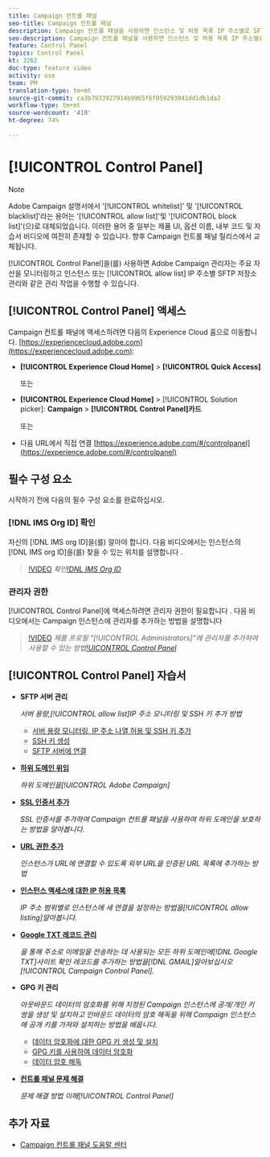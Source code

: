 ```yaml
---
title: Campaign 컨트롤 패널
seo-title: Campaign 컨트롤 패널
description: Campaign 컨트롤 패널을 사용하면 인스턴스 및 허용 목록 IP 주소별로 SFTP 저장소를 모니터링하고 관리할 수 있습니다.
seo-description: Campaign 컨트롤 패널을 사용하면 인스턴스 및 허용 목록 IP 주소별로 SFTP 저장소를 모니터링하고 관리할 수 있습니다.
feature: Control Panel
topics: Control Panel
kt: 3262
doc-type: feature video
activity: use
team: PM
translation-type: tm+mt
source-git-commit: ca3b7933927914b9965f6f059293041dd1db1da2
workflow-type: tm+mt
source-wordcount: '419'
ht-degree: 74%

---
```



# [!UICONTROL Control Panel]

>[!NOTE]
>
>Adobe Campaign 설명서에서 &#39;[!UICONTROL whitelist]&#39; 및 &#39;[!UICONTROL blacklist]&#39;라는 용어는 &#39;[!UICONTROL allow list]&#39;및 &#39;[!UICONTROL block list]&#39;(으)로 대체되었습니다.
>이러한 용어 중 일부는 제품 UI, 옵션 이름, 내부 코드 및 자습서 비디오에 여전히 존재할 수 있습니다. 향후 Campaign 컨트롤 패널 릴리스에서 교체됩니다.

[!UICONTROL Control Panel]을(를) 사용하면 Adobe Campaign 관리자는 주요 자산을 모니터링하고 인스턴스 또는 [!UICONTROL allow list] IP 주소별 SFTP 저장소 관리와 같은 관리 작업을 수행할 수 있습니다.

## [!UICONTROL Control Panel] 액세스

Campaign 컨트롤 패널에 액세스하려면 다음의 Experience Cloud 홈으로 이동합니다. [https://experiencecloud.adobe.com](https://experiencecloud.adobe.com):

* **[!UICONTROL Experience Cloud Home]** > **[!UICONTROL Quick Access]**

   또는
* **[!UICONTROL Experience Cloud Home]**  > [!UICONTROL Solution picker]: **Campaign** > **[!UICONTROL Control Panel]카드&#x200B;**

   또는

* 다음 URL에서 직접 연결 [https://experience.adobe.com/#/controlpanel](https://experience.adobe.com/#/controlpanel)

## 필수 구성 요소

시작하기 전에 다음의 필수 구성 요소를 완료하십시오.

### [!DNL IMS Org ID] 확인 

자신의 [!DNL IMS org ID]을(를) 알아야 합니다. 다음 비디오에서는 인스턴스의 [!DNL IMS org ID]을(를) 찾을 수 있는 위치를 설명합니다 .

>[!VIDEO](https://video.tv.adobe.com/v/27183?quality=12)
*확인[!DNL IMS Org ID](00:26분)*

### 관리자 권한

[!UICONTROL Control Panel]에 액세스하려면 관리자 권한이 필요합니다 .
다음 비디오에서는 Campaign 인스턴스에 관리자를 추가하는 방법을 설명합니다

>[!VIDEO](https://video.tv.adobe.com/v/27147?quality=12)
*제품 프로필 &quot;[!UICONTROL Administrators]&quot;에 관리자를 추가하여 사용할 수 있는 방법[!UICONTROL Control Panel](01:03분)*

## [!UICONTROL Control Panel] 자습서

* **SFTP 서버 관리**

   *서버 용량,[!UICONTROL allow list]IP 주소 모니터링 및 SSH 키 추가 방법*

   * [서버 용량 모니터링, IP 주소 나열 허용 및 SSH 키 추가](/help/acc/monitoring-campaign-classic/control-panel/monitoring-server-capacity-allow-listing-adding-ssh-key.md)
   * [SSH 키 생성](/help/acc/monitoring-campaign-classic/control-panel/generate-ssh-key.md)
   * [SFTP 서버에 연결](/help/acc/monitoring-campaign-classic/control-panel/connect-to-sftp-server.md)

* **[하위 도메인 위임](/help/acc/monitoring-campaign-classic/control-panel/subdomain-delegation.md)**

   *하위 도메인을[!UICONTROL Adobe Campaign]*

* **[SSL 인증서 추가](/help/acc/monitoring-campaign-classic/control-panel/adding-ssl-certificates.md)**

   *SSL 인증서를 추가하여 Campaign 컨트롤 패널을 사용하여 하위 도메인을 보호하는 방법을 알아봅니다.*

* **[URL 권한 추가](/help/acc/monitoring-campaign-classic/control-panel/adding-url-permissions.md)**

   *인스턴스가 URL에 연결할 수 있도록 외부 URL을 인증된 URL 목록에 추가하는 방법*

* **[인스턴스 액세스에 대한 IP 허용 목록](/help/acc/monitoring-campaign-classic/control-panel/ip-allow-listing.md)**

   *IP 주소 범위별로 인스턴스에 새 연결을 설정하는 방법을[!UICONTROL allow listing]알아봅니다.*

* **[Google TXT 레코드 관리](/help/acc/monitoring-campaign-classic/control-panel/google-txt-record-management.md)**

   *을 통해 주소로 이메일을 전송하는 데 사용되는 모든 하위 도메인에[!DNL Google TXT]사이트 확인 레코드를 추가하는 방법을[!DNL GMAIL]알아보십시오[!UICONTROL Campaign Control Panel].*

* **GPG 키 관리**

   *아웃바운드 데이터의 암호화를 위해 지정된 Campaign 인스턴스에 공개/개인 키 쌍을 생성 및 설치하고 인바운드 데이터의 암호 해독을 위해 Campaign 인스턴스에 공개 키를 가져와 설치하는 방법을 배웁니다.*

   * [데이터 암호화에 대한 GPG 키 생성 및 설치](./gpg-key-management/generating-and-installing-gpg-keys-for-data-encryption.md)
   * [GPG 키를 사용하여 데이터 암호화](./gpg-key-management/using-a-gpg-key-to-encrypt-data.md)
   * [데이터 암호 해독](./gpg-key-management/decrypting-data.md)

* **[컨트롤 패널 문제 해결](/help/acc/monitoring-campaign-classic/control-panel/trouble-shooting.md)**

   *문제 해결 방법 이해[!UICONTROL Control Panel]*

## 추가 자료

* [Campaign 컨트롤 패널 도움말 센터](https://docs.adobe.com/content/help/ko-KR/control-panel/using/control-panel-home.html)
